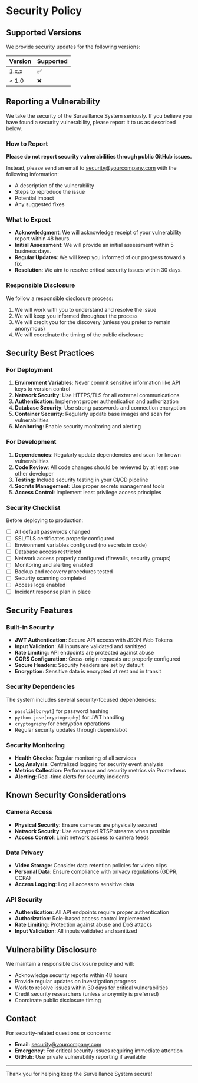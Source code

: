 # Security Policy

## Supported Versions

We provide security updates for the following versions:

| Version | Supported          |
| ------- | ------------------ |
| 1.x.x   | :white_check_mark: |
| < 1.0   | :x:                |

## Reporting a Vulnerability

We take the security of the Surveillance System seriously. If you believe you have found a security vulnerability, please report it to us as described below.

### How to Report

**Please do not report security vulnerabilities through public GitHub issues.**

Instead, please send an email to security@yourcompany.com with the following information:

- A description of the vulnerability
- Steps to reproduce the issue
- Potential impact
- Any suggested fixes

### What to Expect

- **Acknowledgment**: We will acknowledge receipt of your vulnerability report within 48 hours.
- **Initial Assessment**: We will provide an initial assessment within 5 business days.
- **Regular Updates**: We will keep you informed of our progress toward a fix.
- **Resolution**: We aim to resolve critical security issues within 30 days.

### Responsible Disclosure

We follow a responsible disclosure process:

1. We will work with you to understand and resolve the issue
2. We will keep you informed throughout the process
3. We will credit you for the discovery (unless you prefer to remain anonymous)
4. We will coordinate the timing of the public disclosure

## Security Best Practices

### For Deployment

1. **Environment Variables**: Never commit sensitive information like API keys to version control
2. **Network Security**: Use HTTPS/TLS for all external communications
3. **Authentication**: Implement proper authentication and authorization
4. **Database Security**: Use strong passwords and connection encryption
5. **Container Security**: Regularly update base images and scan for vulnerabilities
6. **Monitoring**: Enable security monitoring and alerting

### For Development

1. **Dependencies**: Regularly update dependencies and scan for known vulnerabilities
2. **Code Review**: All code changes should be reviewed by at least one other developer
3. **Testing**: Include security testing in your CI/CD pipeline
4. **Secrets Management**: Use proper secrets management tools
5. **Access Control**: Implement least privilege access principles

### Security Checklist

Before deploying to production:

- [ ] All default passwords changed
- [ ] SSL/TLS certificates properly configured
- [ ] Environment variables configured (no secrets in code)
- [ ] Database access restricted
- [ ] Network access properly configured (firewalls, security groups)
- [ ] Monitoring and alerting enabled
- [ ] Backup and recovery procedures tested
- [ ] Security scanning completed
- [ ] Access logs enabled
- [ ] Incident response plan in place

## Security Features

### Built-in Security

- **JWT Authentication**: Secure API access with JSON Web Tokens
- **Input Validation**: All inputs are validated and sanitized
- **Rate Limiting**: API endpoints are protected against abuse
- **CORS Configuration**: Cross-origin requests are properly configured
- **Secure Headers**: Security headers are set by default
- **Encryption**: Sensitive data is encrypted at rest and in transit

### Security Dependencies

The system includes several security-focused dependencies:

- `passlib[bcrypt]` for password hashing
- `python-jose[cryptography]` for JWT handling
- `cryptography` for encryption operations
- Regular security updates through dependabot

### Security Monitoring

- **Health Checks**: Regular monitoring of all services
- **Log Analysis**: Centralized logging for security event analysis
- **Metrics Collection**: Performance and security metrics via Prometheus
- **Alerting**: Real-time alerts for security incidents

## Known Security Considerations

### Camera Access

- **Physical Security**: Ensure cameras are physically secured
- **Network Security**: Use encrypted RTSP streams when possible
- **Access Control**: Limit network access to camera feeds

### Data Privacy

- **Video Storage**: Consider data retention policies for video clips
- **Personal Data**: Ensure compliance with privacy regulations (GDPR, CCPA)
- **Access Logging**: Log all access to sensitive data

### API Security

- **Authentication**: All API endpoints require proper authentication
- **Authorization**: Role-based access control implemented
- **Rate Limiting**: Protection against abuse and DoS attacks
- **Input Validation**: All inputs validated and sanitized

## Vulnerability Disclosure

We maintain a responsible disclosure policy and will:

- Acknowledge security reports within 48 hours
- Provide regular updates on investigation progress
- Work to resolve issues within 30 days for critical vulnerabilities
- Credit security researchers (unless anonymity is preferred)
- Coordinate public disclosure timing

## Contact

For security-related questions or concerns:

- **Email**: security@yourcompany.com
- **Emergency**: For critical security issues requiring immediate attention
- **GitHub**: Use private vulnerability reporting if available

---

Thank you for helping keep the Surveillance System secure!
